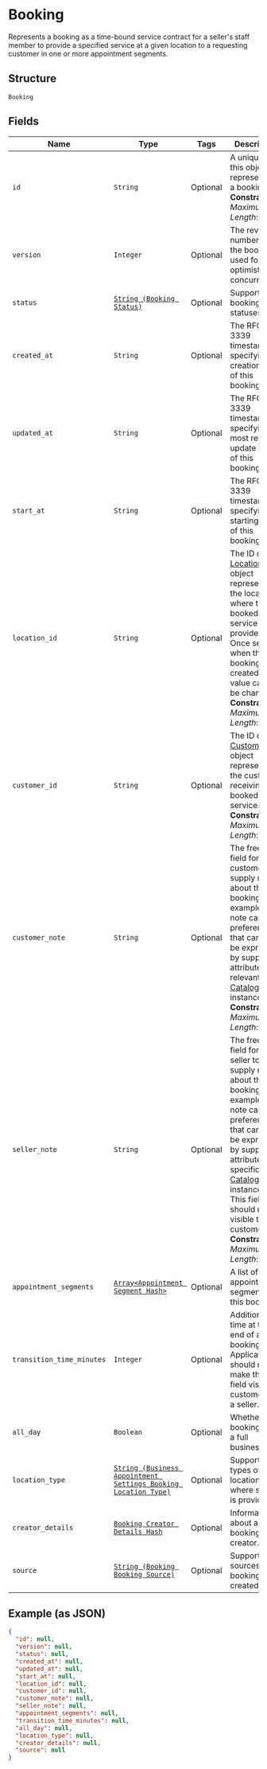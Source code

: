 
# Booking

Represents a booking as a time-bound service contract for a seller's staff member to provide a specified service
at a given location to a requesting customer in one or more appointment segments.

## Structure

`Booking`

## Fields

| Name | Type | Tags | Description |
|  --- | --- | --- | --- |
| `id` | `String` | Optional | A unique ID of this object representing a booking.<br>**Constraints**: *Maximum Length*: `36` |
| `version` | `Integer` | Optional | The revision number for the booking used for optimistic concurrency. |
| `status` | [`String (Booking Status)`](../../doc/models/booking-status.md) | Optional | Supported booking statuses. |
| `created_at` | `String` | Optional | The RFC 3339 timestamp specifying the creation time of this booking. |
| `updated_at` | `String` | Optional | The RFC 3339 timestamp specifying the most recent update time of this booking. |
| `start_at` | `String` | Optional | The RFC 3339 timestamp specifying the starting time of this booking. |
| `location_id` | `String` | Optional | The ID of the [Location](../../doc/models/location.md) object representing the location where the booked service is provided. Once set when the booking is created, its value cannot be changed.<br>**Constraints**: *Maximum Length*: `32` |
| `customer_id` | `String` | Optional | The ID of the [Customer](../../doc/models/customer.md) object representing the customer receiving the booked service.<br>**Constraints**: *Maximum Length*: `192` |
| `customer_note` | `String` | Optional | The free-text field for the customer to supply notes about the booking. For example, the note can be preferences that cannot be expressed by supported attributes of a relevant [CatalogObject](../../doc/models/catalog-object.md) instance.<br>**Constraints**: *Maximum Length*: `4096` |
| `seller_note` | `String` | Optional | The free-text field for the seller to supply notes about the booking. For example, the note can be preferences that cannot be expressed by supported attributes of a specific [CatalogObject](../../doc/models/catalog-object.md) instance.<br>This field should not be visible to customers.<br>**Constraints**: *Maximum Length*: `4096` |
| `appointment_segments` | [`Array<Appointment Segment Hash>`](../../doc/models/appointment-segment.md) | Optional | A list of appointment segments for this booking. |
| `transition_time_minutes` | `Integer` | Optional | Additional time at the end of a booking.<br>Applications should not make this field visible to customers of a seller. |
| `all_day` | `Boolean` | Optional | Whether the booking is of a full business day. |
| `location_type` | [`String (Business Appointment Settings Booking Location Type)`](../../doc/models/business-appointment-settings-booking-location-type.md) | Optional | Supported types of location where service is provided. |
| `creator_details` | [`Booking Creator Details Hash`](../../doc/models/booking-creator-details.md) | Optional | Information about a booking creator. |
| `source` | [`String (Booking Booking Source)`](../../doc/models/booking-booking-source.md) | Optional | Supported sources a booking was created from. |

## Example (as JSON)

```json
{
  "id": null,
  "version": null,
  "status": null,
  "created_at": null,
  "updated_at": null,
  "start_at": null,
  "location_id": null,
  "customer_id": null,
  "customer_note": null,
  "seller_note": null,
  "appointment_segments": null,
  "transition_time_minutes": null,
  "all_day": null,
  "location_type": null,
  "creator_details": null,
  "source": null
}
```

